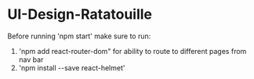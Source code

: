 # UI-Design-Ratatouille

Before running 'npm start' make sure to run:
1. 'npm add react-router-dom" for ability to route to different pages from nav bar
2. 'npm install --save react-helmet'
